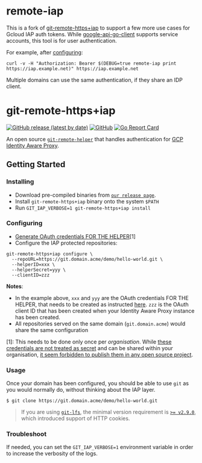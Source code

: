
# remote-iap

This is a fork of [git-remote-https+iap](https://github.com/adohkan/git-remote-https-iap/) to support a few more use cases for Gcloud IAP auth tokens.
While [google-api-go-client](https://github.com/googleapis/google-api-go-client/issues/873) supports service accounts, this tool is for user authentication.

For example, after [configuring](#configuring):

```
curl -v -H "Authorization: Bearer $(DEBUG=true remote-iap print https://iap.example.net)" https://iap.example.net
```

Multiple domains can use the same authentication, if they share an IDP client.

# git-remote-https+iap

[![GitHub release (latest by date)](https://img.shields.io/github/v/release/adohkan/git-remote-https-iap)](https://github.com/adohkan/git-remote-https-iap/releases/latest)
[![GitHub](https://img.shields.io/github/license/adohkan/git-remote-https-iap)](LICENSE.txt)
[![Go Report Card](https://goreportcard.com/badge/github.com/adohkan/git-remote-https-iap)](https://goreportcard.com/report/github.com/adohkan/git-remote-https-iap)

An open source [`git-remote-helper`](https://git-scm.com/docs/git-remote-helpers) that handles authentication for [GCP Identity Aware Proxy](https://cloud.google.com/iap).

## Getting Started

### Installing

- Download pre-compiled binaries from [`our release page`](https://github.com/adohkan/git-remote-https-iap/releases/latest).
- Install `git-remote-https+iap` binary onto the system `$PATH`
- Run `GIT_IAP_VERBOSE=1 git-remote-https+iap install`

### Configuring

- [Generate OAuth credentials FOR THE HELPER](https://cloud.google.com/iap/docs/authentication-howto#authenticating_from_a_desktop_app)[1]
- Configure the IAP protected repositories:

```
git-remote-https+iap configure \
  --repoURL=https://git.domain.acme/demo/hello-world.git \
  --helperID=xxx \
  --helperSecret=yyy \
  --clientID=zzz
```

**Notes**:
* In the example above, `xxx` and `yyy` are the OAuth credentials FOR THE HELPER, that needs to be created as instructed [here](https://cloud.google.com/iap/docs/authentication-howto#authenticating_from_a_desktop_app). `zzz` is the OAuth client ID that has been created when your Identity Aware Proxy instance has been created.
* All repositories served on the same domain (`git.domain.acme`) would share the same configuration


[1]: This needs to be done only once per _organisation_. While [these credentials are not treated as secret](https://developers.google.com/identity/protocols/oauth2#installed) and can be shared within your organisation, [it seem forbidden to publish them in any open source project](https://stackoverflow.com/questions/27585412/can-i-really-not-ship-open-source-with-client-id).

### Usage

Once your domain has been configured, you should be able to use `git` as you would normally do, without thinking about the IAP layer.

```
$ git clone https://git.domain.acme/demo/hello-world.git
```

> If you are using [`git-lfs`](https://git-lfs.github.com/), the minimal version requirement is [`>= v2.9.0`](https://github.com/git-lfs/git-lfs/releases/), which introduced support of HTTP cookies.

### Troubleshoot

If needed, you can set the `GIT_IAP_VERBOSE=1` environment variable in order to increase the verbosity of the logs.
